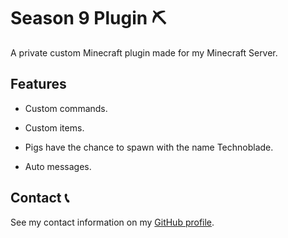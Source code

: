 # Season 9 Plugin ⛏️

A private custom Minecraft plugin made for my Minecraft Server.

## Features 

- Custom commands.

- Custom items.

- Pigs have the chance to spawn with the name Technoblade.

- Auto messages.

## Contact 📞

See my contact information on my [GitHub profile](https://github.com/bernardodangelo).
